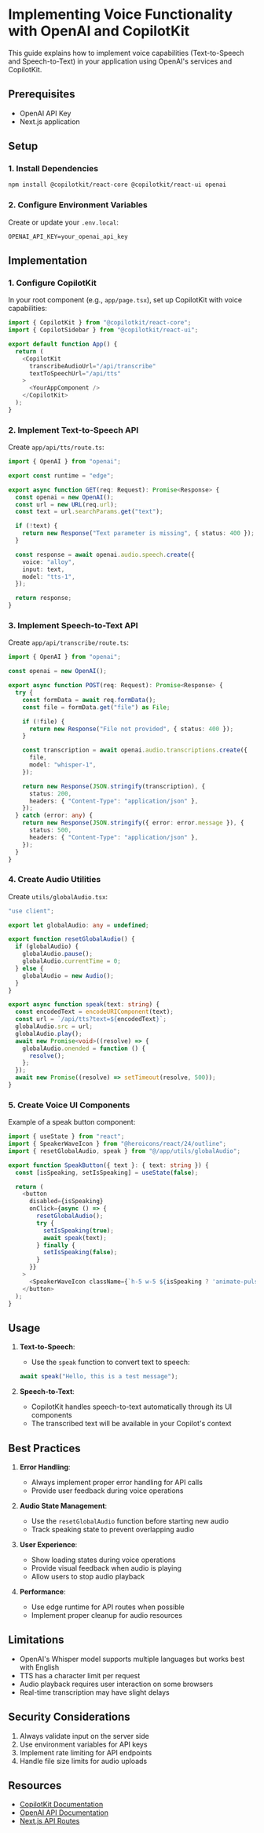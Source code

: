 # Implementing Voice Functionality with OpenAI and CopilotKit

This guide explains how to implement voice capabilities (Text-to-Speech and Speech-to-Text) in your application using OpenAI's services and CopilotKit.

## Prerequisites

- OpenAI API Key
- Next.js application

## Setup

### 1. Install Dependencies

```bash
npm install @copilotkit/react-core @copilotkit/react-ui openai
```

### 2. Configure Environment Variables

Create or update your `.env.local`:

```env
OPENAI_API_KEY=your_openai_api_key
```

## Implementation

### 1. Configure CopilotKit

In your root component (e.g., `app/page.tsx`), set up CopilotKit with voice capabilities:

```typescript
import { CopilotKit } from "@copilotkit/react-core";
import { CopilotSidebar } from "@copilotkit/react-ui";

export default function App() {
  return (
    <CopilotKit
      transcribeAudioUrl="/api/transcribe"
      textToSpeechUrl="/api/tts"
    >
      <YourAppComponent />
    </CopilotKit>
  );
}
```

### 2. Implement Text-to-Speech API

Create `app/api/tts/route.ts`:

```typescript
import { OpenAI } from "openai";

export const runtime = "edge";

export async function GET(req: Request): Promise<Response> {
  const openai = new OpenAI();
  const url = new URL(req.url);
  const text = url.searchParams.get("text");

  if (!text) {
    return new Response("Text parameter is missing", { status: 400 });
  }

  const response = await openai.audio.speech.create({
    voice: "alloy",
    input: text,
    model: "tts-1",
  });

  return response;
}
```

### 3. Implement Speech-to-Text API

Create `app/api/transcribe/route.ts`:

```typescript
import { OpenAI } from "openai";

const openai = new OpenAI();

export async function POST(req: Request): Promise<Response> {
  try {
    const formData = await req.formData();
    const file = formData.get("file") as File;

    if (!file) {
      return new Response("File not provided", { status: 400 });
    }

    const transcription = await openai.audio.transcriptions.create({
      file,
      model: "whisper-1",
    });

    return new Response(JSON.stringify(transcription), {
      status: 200,
      headers: { "Content-Type": "application/json" },
    });
  } catch (error: any) {
    return new Response(JSON.stringify({ error: error.message }), {
      status: 500,
      headers: { "Content-Type": "application/json" },
    });
  }
}
```

### 4. Create Audio Utilities

Create `utils/globalAudio.tsx`:

```typescript
"use client";

export let globalAudio: any = undefined;

export function resetGlobalAudio() {
  if (globalAudio) {
    globalAudio.pause();
    globalAudio.currentTime = 0;
  } else {
    globalAudio = new Audio();
  }
}

export async function speak(text: string) {
  const encodedText = encodeURIComponent(text);
  const url = `/api/tts?text=${encodedText}`;
  globalAudio.src = url;
  globalAudio.play();
  await new Promise<void>((resolve) => {
    globalAudio.onended = function () {
      resolve();
    };
  });
  await new Promise((resolve) => setTimeout(resolve, 500));
}
```

### 5. Create Voice UI Components

Example of a speak button component:

```typescript
import { useState } from "react";
import { SpeakerWaveIcon } from "@heroicons/react/24/outline";
import { resetGlobalAudio, speak } from "@/app/utils/globalAudio";

export function SpeakButton({ text }: { text: string }) {
  const [isSpeaking, setIsSpeaking] = useState(false);

  return (
    <button
      disabled={isSpeaking}
      onClick={async () => {
        resetGlobalAudio();
        try {
          setIsSpeaking(true);
          await speak(text);
        } finally {
          setIsSpeaking(false);
        }
      }}
    >
      <SpeakerWaveIcon className={`h-5 w-5 ${isSpeaking ? 'animate-pulse' : ''}`} />
    </button>
  );
}
```

## Usage

1. **Text-to-Speech**:
   - Use the `speak` function to convert text to speech:
   ```typescript
   await speak("Hello, this is a test message");
   ```

2. **Speech-to-Text**:
   - CopilotKit handles speech-to-text automatically through its UI components
   - The transcribed text will be available in your Copilot's context

## Best Practices

1. **Error Handling**:
   - Always implement proper error handling for API calls
   - Provide user feedback during voice operations

2. **Audio State Management**:
   - Use the `resetGlobalAudio` function before starting new audio
   - Track speaking state to prevent overlapping audio

3. **User Experience**:
   - Show loading states during voice operations
   - Provide visual feedback when audio is playing
   - Allow users to stop audio playback

4. **Performance**:
   - Use edge runtime for API routes when possible
   - Implement proper cleanup for audio resources

## Limitations

- OpenAI's Whisper model supports multiple languages but works best with English
- TTS has a character limit per request
- Audio playback requires user interaction on some browsers
- Real-time transcription may have slight delays

## Security Considerations

1. Always validate input on the server side
2. Use environment variables for API keys
3. Implement rate limiting for API endpoints
4. Handle file size limits for audio uploads

## Resources

- [CopilotKit Documentation](https://docs.copilotkit.ai)
- [OpenAI API Documentation](https://platform.openai.com/docs/api-reference)
- [Next.js API Routes](https://nextjs.org/docs/api-routes/introduction)
